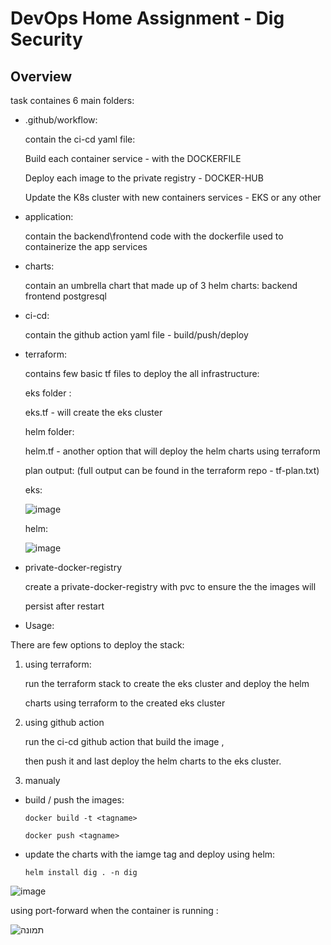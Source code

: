 # DevOps Home Assignment - Dig Security

## Overview

task containes 6 main folders:
* .github/workflow: 

    contain the ci-cd yaml file:
    
    Build each container service - with the DOCKERFILE

    Deploy each image to the private registry - DOCKER-HUB

    Update the K8s cluster with new containers services - EKS or any other 

* application:

    contain the backend\frontend code with the dockerfile used to containerize the app services

* charts:

    contain an umbrella chart that made up of 3 helm charts:
    backend
    frontend
    postgresql

* ci-cd:
  
    contain the github action yaml file - build/push/deploy

* terraform:

    contains few basic tf files to deploy the all infrastructure:


    eks folder : 

    eks.tf - will create the eks cluster 

    helm folder:

    helm.tf - another option that will deploy the helm charts using terraform

    plan output:  (full output can be found in the terraform repo - tf-plan.txt)

  eks:
  
  ![image](https://github.com/user-attachments/assets/a39005af-7a09-4a86-b558-b8d30a79d5f8)

  helm:
  
  ![image](https://github.com/user-attachments/assets/4bb770b7-77cb-4137-94ab-deef053960dc)


  

* private-docker-registry

  create a private-docker-registry with pvc to ensure the the images will 

  persist after restart

* Usage:

There are few options to deploy the stack:

1. using terraform:

   run the terraform stack to create the eks cluster and deploy the helm 

   charts using terraform to the created eks cluster

2. using github action

   run the ci-cd github action that build the image ,

   then push it and last deploy the helm charts to the eks cluster.


3. manualy

* build / push the images:

   `docker build -t <tagname>`

   `docker push <tagname>`
* update the charts with the iamge tag and deploy using helm:

   `helm install dig . -n dig`

![image](https://github.com/user-attachments/assets/41050135-34ef-40fd-af4f-93f16c4bfaa4)

using port-forward when the container is running :

![תמונה](https://github.com/user-attachments/assets/e4580ebe-5c5a-409f-92fb-aac1e1271a47)




